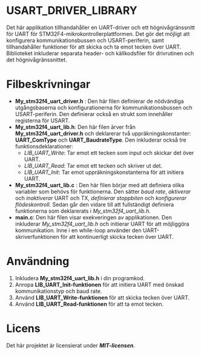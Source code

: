 # USART_DRIVER_LIBRARY
 Det här applikation tillhandahåller en UART-driver och ett högnivågränssnitt för UART för STM32F4-mikrokontrollerplattformen. Det gör det möjligt att konfigurera kommunikationsbussen och USART-periferin, samt tillhandahåller funktioner för att skicka och ta emot tecken över UART. Biblioteket inkluderar separata header- och källkodsfiler för drivrutinen och det högnivågränssnittet.

 # Filbeskrivningar
- **My_stm32f4_uart_driver.h** : Den här filen definierar de nödvändiga utgångsbaserna och konfigurationerna för kommunikationsbussen och USART-periferin. Den definierar också en strukt som innehåller registerna för USART.
- **My_stm32f4_uart_lib.h**: Den här filen ärver från **My_stm32f4_uart_driver.h** och deklarerar två uppräkningskonstanter: **UART_ComType** och **UART_BaudrateType**. Den inkluderar också tre funktionsdeklarationer:
    - _LIB_UART_Write_: Tar emot ett tecken som input och skickar det över UART.
    - _LIB_UART_Read_: Tar emot ett tecken och skriver ut det.
    - _LIB_UART_Init_: Tar emot uppräkningskonstanterna för att initiera UART.
- **My_stm32f4_uart_lib.c** : Den här filen börjar med att definiera olika variabler som behövs för funktionerna. Den sätter _baud rate_, _aktiverar_ och _inaktiverar_ UART och TX, _definierar stoppbiten_ och _konfigurerar flödeskontroll_. Sedan går den vidare till att fullständigt definiera funktionerna som deklarerats i *My_stm32f4_uart_lib.h*.
- **main.c**: Den här filen visar exekveringen av applikationen. Den inkluderar *My_stm32f4_uart_lib.h* och initierar UART för att möjliggöra kommunikation. Inne i en while-loop använder den UART-skriverfunktionen för att kontinuerligt skicka tecken över UART.

# Användning

1. Inkludera **My_stm32f4_uart_lib.h** i din programkod.
2. Anropa **LIB_UART_Init-funktionen** för att initiera UART med önskad kommunikationstyp och baud rate.
3. Använd **LIB_UART_Write-funktionen** för att skicka tecken över UART.
4. Använd **LIB_UART_Read-funktionen** för att ta emot tecken.

# Licens

Det här projektet är licensierat under **_MIT-licensen_**.
